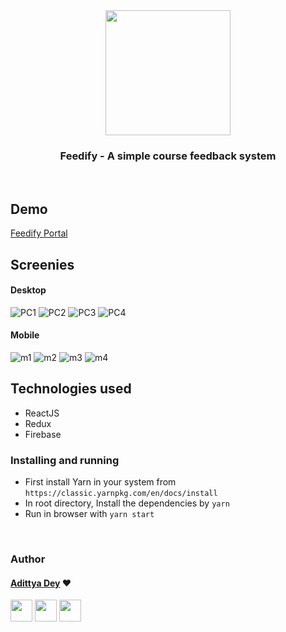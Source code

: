 <div align="center" class="row">
  <img src="logo_trans.png" width="200"/>
</div>
<h3 align="center">Feedify - A simple course feedback system</h3>
<br>

## Demo
[Feedify Portal](https://adixcodr.github.io/feedMyCourseBack/#/)

## Screenies

#### Desktop
![PC1](public/screenshots/pc1.png)
![PC2](public/screenshots/pc2.png)
![PC3](public/screenshots/pc3.png)
![PC4](public/screenshots/pc4.png)

#### Mobile
![m1](public/screenshots/mobile3.png)
![m2](public/screenshots/mobile1.png)
![m3](public/screenshots/mobile2.png)
![m4](public/screenshots/mobile4.png)

## Technologies used
* ReactJS
* Redux
* Firebase


### Installing and running
* First install Yarn in your system from `https://classic.yarnpkg.com/en/docs/install`
* In root directory, Install the dependencies by `yarn`
* Run in browser with `yarn start`


<br>

### Author

#### [Adittya Dey](https://github.com/adiXcodr) ❤

[<img src="https://image.flaticon.com/icons/svg/185/185964.svg" width="35" padding="10">](https://www.linkedin.com/in/adittyadey/)
[<img src="https://image.flaticon.com/icons/svg/185/185981.svg" width="35" padding="10">](https://www.facebook.com/adittya.dey.3)
[<img src="https://image.flaticon.com/icons/svg/185/185985.svg" width="35" padding="10">](https://www.instagram.com/adixdey/)

